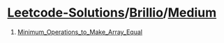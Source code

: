 # [Leetcode-Solutions](./../..)/[Brillio](./..)/[Medium](./)
1. [Minimum_Operations_to_Make_Array_Equal](./Minimum_Operations_to_Make_Array_Equal.md)
